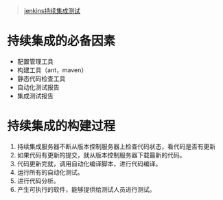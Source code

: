 >[jenkins持续集成测试](http://wenku.uml.com.cn/document.asp?fileid=15110&partname=%B1%E0%C2%EB%A1%A2%B9%B9%BD%A8%D3%EB%BC%AF%B3%C9)

# 持续集成的必备因素
- 配置管理工具
- 构建工具（ant，maven）
- 静态代码检查工具
- 自动化测试报告
- 集成测试报告
# 持续集成的构建过程
1. 持续集成服务器不断从版本控制服务器上检查代码状态，看代码是否有更新
2. 如果代码有更新的提交，就从版本控制服务器下载最新的代码。
3. 代码更新完就，调用自动化编译脚本，进行代码编译。
4. 运行所有的自动化测试。
5. 进行代码分析。
6. 产生可执行的软件，能够提供给测试人员进行测试。
